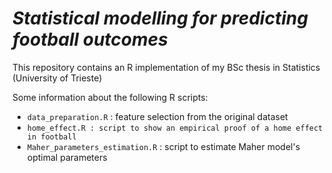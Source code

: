 # *Statistical modelling for predicting football outcomes*
This repository contains an R implementation of my BSc thesis in Statistics (University of Trieste)

Some information about the following R scripts:
- `data_preparation.R` : feature selection from the original dataset
- `home_effect.R : script to show an empirical proof of a home effect in football`
- `Maher_parameters_estimation.R` : script to estimate Maher model's optimal parameters
